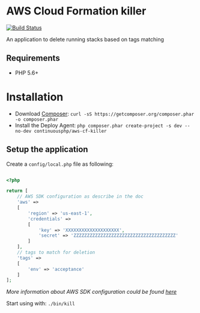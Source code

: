 AWS Cloud Formation killer
==========================

[![Build Status](https://status.continuousphp.com/git-hub/continuousphp/aws-cf-killer?token=bd587eb4-e2d3-420a-beec-8765003fe0af&branch=master)](https://continuousphp.com/git-hub/continuousphp/aws-cf-killer)

An application to delete running stacks based on tags matching

## Requirements

* PHP 5.6+

# Installation

* Download [Composer](https://getcomposer.org/download/): `curl -sS https://getcomposer.org/composer.phar -o composer.phar`
* Install the Deploy Agent: `php composer.phar create-project -s dev --no-dev continuousphp/aws-cf-killer`

## Setup the application

Create a `config/local.php` file as following:
```php

<?php

return [
    // AWS SDK configuration as describe in the doc
    'aws' =>
    [
        'region' => 'us-east-1',
        'credentials' =>
        [
            'key' => 'XXXXXXXXXXXXXXXXXXXX',
            'secret' => 'ZZZZZZZZZZZZZZZZZZZZZZZZZZZZZZZZZZZZZZ'
        ]
    ],
    // tags to match for deletion
    'tags' =>
    [
        'env' => 'acceptance'
    ]
];

```
_More information about AWS SDK configuration could be found [here](http://docs.aws.amazon.com/aws-sdk-php/v3/api/class-Aws.AwsClient.html#___construct)_

Start using with: `./bin/kill`